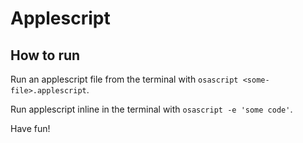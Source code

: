 # Applescript

## How to run

Run an applescript file from the terminal with `osascript <some-file>.applescript`.

Run applescript inline in the terminal with `osascript -e 'some code'`.

Have fun!
